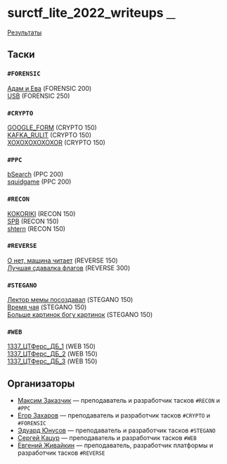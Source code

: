 # surctf_lite_2022_writeups [⠀](https://youtu.be/dQw4w9WgXcQ)

[Результаты](http://surctf.ru:8888)  
  
## Таски  
### `#FORENSIC`  
[Адам и Ева](tasks/forensic/adameva/) (FORENSIC 200)  
[USB](tasks/forensic/usb/) (FORENSIC 250)
### `#CRYPTO`  
[GOOGLE_FORM](tasks/crypto/google_form/) (CRYPTO 150)  
[KAFKA_RULIT](tasks/crypto/kafka_rulit/) (CRYPTO 150)  
[XOXOXOXOXOXOR](tasks/crypto/xoxoxoxoxoxor/) (CRYPTO 150)  
### `#PPC`  
[bSearch](tasks/ppc/bsearch/) (PPC 200)  
[squidgame](tasks/ppc/squidgame/) (PPC 200)  
### `#RECON`  
[KOKORIKI](tasks/recon/kokoriki/) (RECON 150)  
[SPB](tasks/recon/spb/) (RECON 150)  
[shtern](tasks/recon/shtern/) (RECON 150)  
### `#REVERSE`  
[О нет, машина читает](tasks/reverse/oh_no_machine_is_reading) (REVERSE 150)  
[Лучшая сдавалка флагов](tasks/reverse/best_flag_sender) (REVERSE 300)  
### `#STEGANO`  
[Лектор мемы посоздавал](tasks/stegano/lector_make_memes) (STEGANO 150)  
[Время чая](tasks/stegano/teatime) (STEGANO 150)  
[Больше картинок богу картинок](tasks/stegano/need_more_picrures) (STEGANO 150)  
### `#WEB`  
[1337_ЦТФерс_ДБ_1](tasks/web/ctf_db_1) (WEB 150)  
[1337_ЦТФерс_ДБ_2](tasks/web/ctf_db_2) (WEB 150)  
[1337_ЦТФерс_ДБ_3](tasks/web/ctf_db_3) (WEB 150)  
  
## Организаторы
* [Максим Заказчик](https://github.com/s4lat) — преподаватель и разработчик тасков `#RECON` и `#PPC`  
* [Егор Захаров](https://github.com/pigadoor) — преподаватель и разработчик тасков `#CRYPTO` и `#FORENSIC`  
* [Эдуард Юнусов](https://github.com/Killllero0) — преподаватель и разработчик тасков `#STEGANO`  
* [Сергей Кацур](https://github.com/richkats) — преподаватель и разработчик тасков `#WEB`  
* [Евгений Живайкин](https://github.com/EZhivaikin) — преподаватель, разработчик платформы и разработчик тасков `#REVERSE`  
